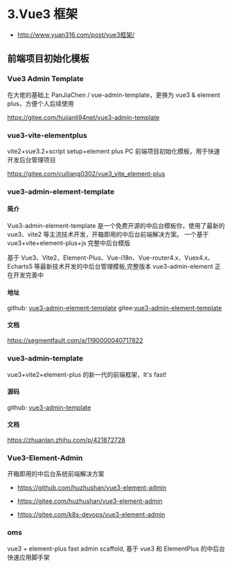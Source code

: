 # 3.Vue3 框架

- http://www.yuan316.com/post/vue3框架/

## 前端项目初始化模板

### Vue3 Admin Template

在大佬的基础上 PanJiaChen / vue-admin-template，更换为 vue3 & element plus，方便个人后续使用

https://gitee.com/hujianli94net/vue3-admin-template

### vue3-vite-elementplus

vite2+vue3.2+script setup+element plus
PC 前端项目初始化模板，用于快速开发后台管理项目

https://gitee.com/cuiliang0302/vue3_vite_element-plus

### vue3-admin-element-template

#### 简介

Vue3-admin-element-template 是一个免费开源的中后台模板你，使用了最新的 vue3、vite2 等主流技术开发，开箱即用的中后台前端解决方案。
一个基于 vue3+vite+element-plus+js 完整中后台模版

基于 Vue3、Vite2、Element-Plus、Vue-i18n、Vue-router4.x、Vuex4.x、Echarts5 等最新技术开发的中后台管理模板,完整版本 vue3-admin-element 正在开发完善中

#### 地址

github: [vue3-admin-element-template](https://github.com/hu-snail/vue3-admin-element-template)
gitee:[vue3-admin-element-template](https://gitee.com/hu-snail/vue3-admin-element-template)

#### 文档

https://segmentfault.com/a/1190000040717822

### vue3-admin-template

vue3+vite2+element-plus 的新一代的前端框架，It's fast!

#### 源码

github: [vue3-admin-template](https://github.com/jzfai/vue3-admin-template)

#### 文档

https://zhuanlan.zhihu.com/p/421872728

### Vue3-Element-Admin

开箱即用的中后台系统前端解决方案

- https://github.com/huzhushan/vue3-element-admin

- https://gitee.com/huzhushan/vue3-element-admin

- https://gitee.com/k8s-devops/vue3-element-admin

### oms

vue3 + element-plus fast admin scaffold, 基于 vue3 和 ElementPlus 的中后台快速应用脚手架
